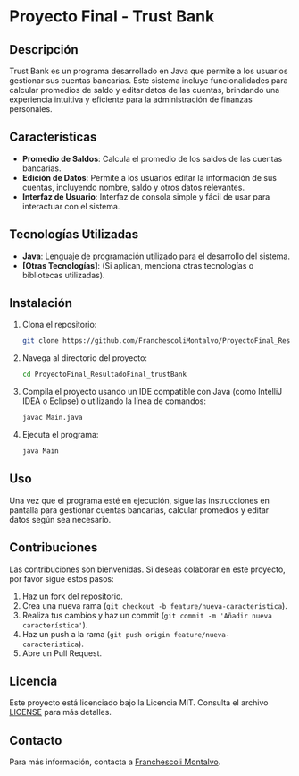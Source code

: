 # Proyecto Final - Trust Bank

## Descripción

Trust Bank es un programa desarrollado en Java que permite a los usuarios gestionar sus cuentas bancarias. Este sistema incluye funcionalidades para calcular promedios de saldo y editar datos de las cuentas, brindando una experiencia intuitiva y eficiente para la administración de finanzas personales.

## Características

- **Promedio de Saldos**: Calcula el promedio de los saldos de las cuentas bancarias.
- **Edición de Datos**: Permite a los usuarios editar la información de sus cuentas, incluyendo nombre, saldo y otros datos relevantes.
- **Interfaz de Usuario**: Interfaz de consola simple y fácil de usar para interactuar con el sistema.

## Tecnologías Utilizadas

- **Java**: Lenguaje de programación utilizado para el desarrollo del sistema.
- **[Otras Tecnologías]**: (Si aplican, menciona otras tecnologías o bibliotecas utilizadas).

## Instalación

1. Clona el repositorio:
   ```bash
   git clone https://github.com/FranchescoliMontalvo/ProyectoFinal_ResultadoFinal_trustBank.git
   ```
2. Navega al directorio del proyecto:
   ```bash
   cd ProyectoFinal_ResultadoFinal_trustBank
   ```
3. Compila el proyecto usando un IDE compatible con Java (como IntelliJ IDEA o Eclipse) o utilizando la línea de comandos:
   ```bash
   javac Main.java
   ```
4. Ejecuta el programa:
   ```bash
   java Main
   ```

## Uso

Una vez que el programa esté en ejecución, sigue las instrucciones en pantalla para gestionar cuentas bancarias, calcular promedios y editar datos según sea necesario.

## Contribuciones

Las contribuciones son bienvenidas. Si deseas colaborar en este proyecto, por favor sigue estos pasos:

1. Haz un fork del repositorio.
2. Crea una nueva rama (`git checkout -b feature/nueva-caracteristica`).
3. Realiza tus cambios y haz un commit (`git commit -m 'Añadir nueva característica'`).
4. Haz un push a la rama (`git push origin feature/nueva-caracteristica`).
5. Abre un Pull Request.

## Licencia

Este proyecto está licenciado bajo la Licencia MIT. Consulta el archivo [LICENSE](LICENSE) para más detalles.

## Contacto

Para más información, contacta a [Franchescoli Montalvo](mailto:montalvofranchescoli5tosh@gmail.com).
